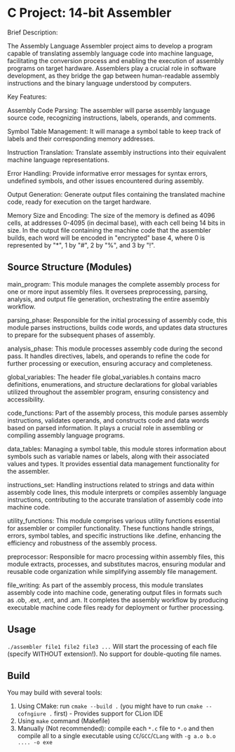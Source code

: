 # C Project: 14-bit Assembler
Brief Description:

The Assembly Language Assembler project aims to develop a program capable of translating assembly language code into machine language, facilitating the conversion process and enabling the execution of assembly programs on target hardware. Assemblers play a crucial role in software development, as they bridge the gap between human-readable assembly instructions and the binary language understood by computers.

Key Features:

Assembly Code Parsing: The assembler will parse assembly language source code, recognizing instructions, labels, operands, and comments.

Symbol Table Management: It will manage a symbol table to keep track of labels and their corresponding memory addresses.

Instruction Translation: Translate assembly instructions into their equivalent machine language representations.

Error Handling: Provide informative error messages for syntax errors, undefined symbols, and other issues encountered during assembly.

Output Generation: Generate output files containing the translated machine code, ready for execution on the target hardware.

Memory Size and Encoding: The size of the memory is defined as 4096 cells, at addresses 0-4095 (in decimal base), with each cell being 14 bits in size. In the output file containing the machine code that the assembler builds, each word will be encoded in "encrypted" base 4, where 0 is represented by "*", 1 by "#", 2 by "%", and 3 by "!".

## Source Structure (Modules)
main_program: This module manages the complete assembly process for one or more input assembly files. It oversees preprocessing, parsing, analysis, and output file generation, orchestrating the entire assembly workflow.

parsing_phase: Responsible for the initial processing of assembly code, this module parses instructions, builds code words, and updates data structures to prepare for the subsequent phases of assembly.

analysis_phase: This module processes assembly code during the second pass. It handles directives, labels, and operands to refine the code for further processing or execution, ensuring accuracy and completeness.

global_variables: The header file global_variables.h contains macro definitions, enumerations, and structure declarations for global variables utilized throughout the assembler program, ensuring consistency and accessibility.

code_functions: Part of the assembly process, this module parses assembly instructions, validates operands, and constructs code and data words based on parsed information. It plays a crucial role in assembling or compiling assembly language programs.

data_tables: Managing a symbol table, this module stores information about symbols such as variable names or labels, along with their associated values and types. It provides essential data management functionality for the assembler.

instructions_set: Handling instructions related to strings and data within assembly code lines, this module interprets or compiles assembly language instructions, contributing to the accurate translation of assembly code into machine code.

utility_functions: This module comprises various utility functions essential for assembler or compiler functionality. These functions handle strings, errors, symbol tables, and specific instructions like .define, enhancing the efficiency and robustness of the assembly process.

preprocessor: Responsible for macro processing within assembly files, this module extracts, processes, and substitutes macros, ensuring modular and reusable code organization while simplifying assembly file management.

file_writing: As part of the assembly process, this module translates assembly code into machine code, generating output files in formats such as .ob, .ext, .ent, and .am. It completes the assembly workflow by producing executable machine code files ready for deployment or further processing.





## Usage
`./assembler file1 file2 file3 ...`
Will start the processing of each file (specify WITHOUT extension!). No support for double-quoting file names.

## Build
You may build with several tools:
1. Using CMake: run `cmake --build .` (you might have to run `cmake --cofngiure .` first) - Provides support for CLion IDE
2. Using `make` command (Makefile)
3. Manually (Not recommended): compile each `*.c` file to `*.o` and then compile all to a single executable using `CC`/`GCC`/`CLang` with `-g a.o b.o .... -o exe`
